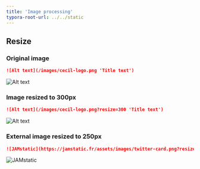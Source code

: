 ```yaml
---
title: 'Image processing'
typora-root-url: ../../static
---
```

<!-- break -->
## Resize

### Original image

```markdown
![Alt text](/images/cecil-logo.png 'Title text')
```

![Alt text](/images/cecil-logo.png 'Title text')

### Image resized to 300px

```markdown
![Alt text](/images/cecil-logo.png?resize=300 'Title text')
```

![Alt text](/images/cecil-logo.png?resize=300 'Title text')

### External image resized to 250px

```markdown
![JAMstatic](https://jamstatic.fr/assets/images/twitter-card.png?resize=250 'JAMstatic')
```

![JAMstatic](https://jamstatic.fr/assets/images/twitter-card.png?resize=250 'JAMstatic')
